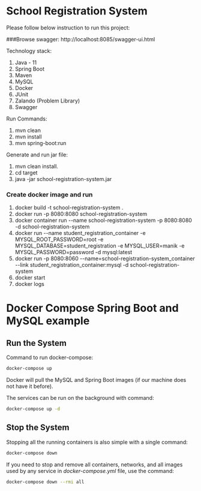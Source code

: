 # School Registration System

Please follow below instruction to run this project:

###Browse swagger:
http://localhost:8085/swagger-ui.html

Technology stack:
1. Java - 11
2. Spring Boot
3. Maven
4. MySQL
5. Docker
6. JUnit
7. Zalando (Problem Library)
8. Swagger

Run Commands:
1. mvn clean
2. mvn install
3. mvn spring-boot:run

Generate and run jar file:
1. mvn clean install.
2. cd target
3. java -jar school-registration-system.jar

### Create docker image and run
1. docker build -t school-registration-system .
2. docker run -p 8080:8080 school-registration-system
3. docker container run --name school-registration-system -p 8080:8080 -d school-registration-system
4. docker run --name student_registration_container -e MYSQL_ROOT_PASSWORD=root -e MYSQL_DATABASE=student_registration -e MYSQL_USER=manik -e MYSQL_PASSWORD=password -d mysql:latest
5. docker run -p 8080:8060 --name=school-registration-system_container --link student_registration_container:mysql -d school-registration-system
6. docker start <container id>
7. docker logs <container id>

# Docker Compose Spring Boot and MySQL example

## Run the System
Command to run docker-compose:
```bash
docker-compose up
```

Docker will pull the MySQL and Spring Boot images (if our machine does not have it before).

The services can be run on the background with command:
```bash
docker-compose up -d
```

## Stop the System
Stopping all the running containers is also simple with a single command:
```bash
docker-compose down
```

If you need to stop and remove all containers, networks, and all images used by any service in <em>docker-compose.yml</em> file, use the command:
```bash
docker-compose down --rmi all
```